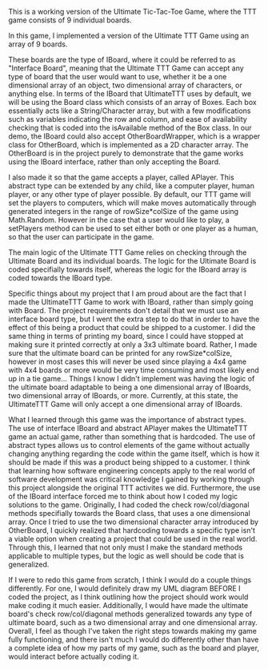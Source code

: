 This is a working version of the Ultimate Tic-Tac-Toe Game, where the TTT game consists of 9 individual boards.

In this game, I implemented a version of the Ultimate TTT Game using an array of 9 boards. 

These boards are the type of IBoard, where it could be referred to as "Interface Board", meaning that the Ultimate TTT Game can accept any type of board that the user would want to use, whether it be a one dimensional array of an object, two dimensional array of characters, or anything else. In terms of the IBoard that UltimateTTT uses by default, we will be using the Board class which consists of an array of Boxes. Each box essentially acts like a String/Character array, but with a few modifications such as variables indicating the row and column, and ease of availability checking that is coded into the isAvailable method of the Box class. In our demo, the IBoard could also accept OtherBoardWrapper, which is a wrapper class for OtherBoard, which is implemented as a 2D character array. The OtherBoard is in the project purely to demonstrate that the game works using the IBoard interface, rather than only accepting the Board.

I also made it so that the game accepts a player, called APlayer. This abstract type can be extended by any child, like a computer player, human player, or any other type of player possible. By default, our TTT game will set the players to computers, which will make moves automatically through generated integers in the range of rowSize\*colSize of the game using Math.Random. However in the case that a user would like to play, a setPlayers method can be used to set either both or one player as a human, so that the user can participate in the game.  

The main logic of the Ultimate TTT Game relies on checking through the Ultimate Board and its individual boards. The logic for the Ultimate Board is coded specifially towards itself, whereas the logic for the IBoard array is coded towards the IBoard type.

Specific things about my project that I am proud about are the fact that I made the UltimateTTT Game to work with IBoard, rather than simply going with Board. The project requirements don't detail that we must use an interface board type, but I went the extra step to do that in order to have the effect of this being a product that could be shipped to a customer. I did the same thing in terms of printing my board, since I could have stopped at making sure it  printed correctly at only a 3x3 ultimate board. Rather, I made sure that the ultimate board can be printed for any rowSize\*colSize, however in most cases this will never be used since playing a 4x4 game with 4x4 boards or more would be very time consuming and most likely end up in a tie game... Things I know I didn't implement was having the logic of the ultimate board adaptable to being a one dimensional array of IBoards, two dimensional array of IBoards, or more. Currently, at this state, the UltimateTTT Game will only accept a one dimensional array of IBoards.

What I learned through this game was the importance of abstract types. The use of interface IBoard and abstract APlayer makes the UltimateTTT game an actual game, rather than something that is hardcoded. The use of abstract types allows us to control elements of the game without actually changing anything regarding the code within the game itself, which is how it should be made if this was a product being shipped to a customer. I think that learning how software engineering concepts apply to the real world of software development was critical knowledge I gained by working through this project alongside the original TTT activites we did. Furthermore, the use of the IBoard interface forced me to think about how I coded my logic solutions to the game. Originally, I had coded the check row/col/diagonal methods specifially towards the Board class, that uses a one dimensional array. Once I tried to use the two dimensional character array introduced by OtherBoard, I quickly realized that hardcoding towards a specific type isn't a viable option when creating a project that could be used in the real world. Through this, I learned that not only must I make the standard methods applicable to multiple types, but the logic as well should be code that is generalized.

If I were to redo this game from scratch, I think I would do a couple things differently. For one, I would definitely draw my UML diagram BEFORE I coded the project, as I think outlining how the project should work would make coding it much easier. Additionally, I would have made the ultimate board's check row/col/diagonal methods generalized towards any type of ultimate board, such as a two dimensional array and one dimensional array. Overall, I feel as though I've taken the right steps towards making my game fully functioning, and there isn't much I would do differently other than have a complete idea of how my parts of my game, such as the board and player, would interact before actually coding it.
